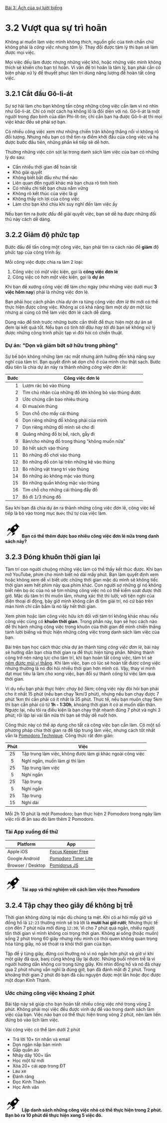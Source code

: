 [Bài 3: Ách của sự lười biếng](README.md)

# 3.2 Vượt qua sự trì hoãn

Không ai muốn làm việc mình không _thích_, nguồn gốc của tính chần chừ không phải là _công việc_ nhưng _tâm lý_.
Thay đổi được tâm lý thì bạn sẽ làm được mọi việc.

Mọi việc đều làm được nhưng những việc khó, hoặc những việc mình không thích sẽ khiến cho bạn trì hoãn.
Vì vấn đề trì hoãn là tâm lý, bạn phải cần có biện pháp xử lý để thuyết phục tâm trí dùng năng lượng để hoàn tất công việc.

## 3.2.1 Cắt đầu Gô-li-át

Sự sợ hãi làm cho bạn không tấn công những công việc cần làm vì nó nhìn như Gô-li-át.
Chỉ có một cách hạ khổng lồ là đối diện với nó.
Gô-li-át là một người trong đạo binh của dân Phi-lít-tin; chỉ cần bạn hạ được Gô-li-át thì mọi việc khác đều sẽ phải sợ bạn.

Có nhiều công việc xem như những chiến trận không thắng nổi vì không rõ đối tượng.
Nhưng nếu bạn có thể tìm ra điểm khởi đầu của công việc và hạ được bước đầu tiên, những phần kế tiếp sẽ dễ hơn.

Thường những việc còn sót lại trong danh sách làm việc của bạn có những lý do sau:

* Cần nhiều thời gian để hoàn tất
* Khó giải quyết
* Không biết bắt đầu như thế nào
* Liên quan đến người khác mà bạn chưa rõ tình hình
* Có nhiều chi tiết bạn chưa nắm vững
* Không rõ kết thúc của việc là gì
* Không thấy ích lợi của công việc
* Làm cho bạn khó chịu khi suy nghĩ đến làm việc ấy

Nếu bạn tìm ra _bước đầu_ để giải quyết việc, bạn sẽ dễ hạ được những đối thủ này cách dễ dàng.

## 3.2.2 Giảm độ phức tạp

Bước đầu để tấn công một công việc, bạn phải tìm ra cách nào để **giảm** độ phức tạp của công trình ấy.

Mỗi công việc được chia ra làm 2 loại:

1. Công việc có *một* việc kiện, gọi là **công việc đơn lẻ**
2. Công việc có *hơn một* việc kiện, gọi là **dự án**

Khi bạn đề xướng công việc để làm cho ngày (như những việc dưới mục **3 việc hôm nay**) phải là những việc đơn lẻ.

Bạn phải học cách phân chia _dự án_ ra từng công việc _đơn lẻ_ thì mới có thể thực hiện được công việc.
Không ai có khả năng làm một _dự án_ một lúc nhưng ai cúng có thể làm việc đơn lẻ cách dễ dàng.

Dùng não để tính trước những bước cần thiết để thực hiện một dự án sẽ đem lại kết quả tốt.
Nếu bạn có tính _tới đâu hay tới đó_ bạn sẽ không xử lý được những công trình phức tạp vì đòi hỏi có chiến thuật.

### Dự án: "Dọn và giảm bớt sở hữu trong phòng"

Sự bề bộn không những làm rác mắt nhưng ảnh hưởng đến khả năng suy nghĩ của tâm trí.
Bạn quyết định sẽ dọn chỗ ở của mình cho thật sạch.
Bước đầu tiên là chia dự án này ra thành những _công việc đơn lẻ_:

| Bước | Công việc đơn lẻ |
| --: | ---------------- |
| 1 | Lượm rác bỏ vào thùng |
| 2 | Tìm chủ nhân của những đồ lớn không bỏ vào thùng được |
| 3 | Ước chừng cần bao nhiêu thùng |
| 4 | Đi mua/xin thùng |
| 5 | Dọn chỗ cho mấy cái thùng |
| 6 | Dọn riêng những đồ không phải của mình |
| 7 | Dọn riêng những đồ mình sẽ cho đi |
| 8 | Quăng những đồ bị bể, rách, gẫy đi |
| 9 | Bán/cho những đồ trong thùng "không muốn nữa" |
| 10 | Bỏ hết sách vào thùng |
| 11 | Bỏ những đồ chơi vào thùng |
| 12 | Bỏ những đồ còn lại trên những kệ vào thùng |
| 13 | Bỏ những vật trang trí vào thùng |
| 14 | Bỏ những áo không mặc vào thùng |
| 15 | Bỏ những quần không mặc vào thùng |
| 16 | Tìm chỗ cho những cái thùng đầy đồ |
| 17 | Bỏ đi 1/3 thùng đồ |

Sau khi bạn đã chia dự án ra thành những công việc đơn lẻ, công việc kế tiếp là bỏ vào trong mục `Bước` thứ tự của việc làm. 

#### <img src="/icons/flying-bottle.svg" width="50"> Bạn có thể thêm được bao nhiêu công việc đơn lẻ nữa trong danh sách này?

## 3.2.3 Đóng khuôn thời gian lại

Tâm trí con người chuộng những việc làm có thể thấy kết thúc được.
Khi bạn mở YouTube, phim cho mình biết nó dài mấy phút.
Bạn làm quyết định xem hoặc không xem dễ vì biết ước chừng thời gian mặc dù mình sẽ không tiếc thời gian xem hết phim này qua phim khác.
Con người sợ những gì nó không biết nên bọ óc của nó sẽ tìm những công việc nó có thể kiểm soát được thời giờ.
Mặc dù tâm trí thì muốn lắm, nhưng xác thịt thì lười; với tiện nghi của điện thoại di động, bây giờ mình không cần đi tìm giải trí, nó cứ báo trên màn hình chỉ cần bấm là nó lấy hết thời gian.

Xem phim hoặc làm công việc hữu ích đối với tâm trí không khác nhau nếu công việc cũng có **khuôn thời gian**.
Trong phần này, bạn sẽ học cách nào để thi hành những công việc trong khuôn của thời gian để mình chiến thắng tánh lười biếng và 
thực hiện những công việc trong danh sách làm việc của bạn.

Bài trên bạn học cách thức chia dự án thành từng _công việc đơn lẻ_, bài này sẽ hướng dẫn bạn chia thời gian ra để thực hiện từng phần.
Những thành công trở nên năng lực cho tâm trí, khi bạn hoàn tất công việc, tâm trí sẽ [nếm được mùi vị thắng][Lesson 2.4].
Khi làm việc, bạn có lúc sẽ hoàn tất được công việc nhưng thường là nó đòi hỏi nhiều thời gian hơn mình có.
Vậy, thay vì mình đạt mục tiêu là làm cho xong việc, bạn đổi sự thành công từ việc làm qua thời gian.

Ví dụ nếu bạn phải thực hiện: _chạy bộ 5km_; công việc này đòi hỏi bạn phải cho ít nhất 15 phút (nếu bạn chạy 1km/3 phút), nhưng nếu bạn chạy được 7 phút 1km thì cần phải có ít nhất là 35 phút.
Thực tế, nếu bạn muốn chạy 5km thì bạn cần phải có từ **1h - 1:30h**, khoảng thời gian ít có ai muốn dấn thân.
Ngược lại, nếu tôi ra điều kiện là bạn chạy thật nhanh đúng 7 phút và nghỉ 3 phút; rồi lập lại vài lần nữa thì bạn sẽ thấy dễ nuốt hơn.

Công thức này có thể áp dụng cho tất cả công việc bạn cần làm.
Có một số phương pháp chia thời gian ra để tập trung làm việc, nhưng cách tốt nhất vẫn là [Pomodoro Technique].
Công thức rất đơn giản:

| Phút | Việc |
| :--: | ---- |
| 25 | Tập trung làm việc, không được làm gì khác ngoài công việc |
| 5  | Nghỉ ngắn, muốn làm gì thì làm |
| 25 | Tập trung làm việc |
| 5  | Nghỉ ngắn |
| 25 | Tập trung |
| 5  | Nghỉ ngắn |
| 25 | Tập trung |
| 15 | Nghỉ dài |

Mỗi 2h 10 phút là một Pomodoro; bạn thực hiện 2 Pomodoro trong ngày làm việc rồi đi ăn sau đó làm thêm 2 Pomodoro.

### Tải App xuống để thử

| Platform | App |
| ---- | ---- |
| Apple iOS | [Focus Keeper Free] |
| Google Android | [Pomodoro Timer Lite] |
| Browser / Desktop | [Pomidorus JS] |

#### <img src="/icons/flying-bottle.svg" width="50"> Tải app và thử nghiệm với cách làm việc theo Pomodoro

## 3.2.4 Tập chạy theo giây để không bị trễ

Thời gian không dừng lại mặc dù chúng ta mệt.
Khi có ai hỏi mấy giờ và đồng hồ là `12:23` thường mình sẽ trả lời là **mười hai giờ rưỡi**;
Nhưng thực tế còn đến 7 phút nữa mới đúng `12:30`.
Vì cho 7 phút quá ngắn, nhiều người tốn thời gian vì mình không coi trọng thời gian.
Không ai sống (hoặc muốn) sống 2 phút trong 60 giây nhưng nếu mình có thói quen không quan trọng hóa từng giây, nó sẽ thoát ra khỏi thời gian của bạn.

Tập để ý từng giây, đừng coi thường nó vì nó ngắn hơn phút và giờ vì khi một giây đã qua, banj cũng không lấy lại được.
Những buổi nhóm trễ là vì người hướng dẫn không coi trọng từng giây.
Khi nhìn đồng hồ và nó đã chạy qua 2 phút nhưng vẫn nghĩ là đúng giờ, bạn đã đánh mất đi 2 phút.
Trong khoảng thời gian 2 phút đó bạn đã cầu nguyện được một lần hoặc đọc được một đoạn Kinh Thánh.

### Ước chừng công việc khoảng 2 phút

Bài tập này sẽ giúp cho bạn hoàn tất nhiều công việc _nhỏ_ trong vòng 2 phút.
Không phải mọi việc đều được vinh dự để vào trong danh sách làm việc của bạn.
Việc nào bạn có thể thực hiện trong vòng 2 phút, nên làm liền đừng bỏ vào lịch làm việc.

Vài công việc có thể làm dưới 2 phút

* Trả lời 10+ tin nhắn và email
* Dọn ngăn nắp bàn mình
* Gấp quần áo
* Nhảy dây 100+ lần
* Học một từ mới
* Xóa 20+ cái app trong ĐT
* Lau xe
* Đánh răng
* Đọc Kinh Thánh
* Học Anh văn

#### <img src="/icons/flying-bottle.svg" width="50"> Lập danh sách những công việc nhỏ có thể thực hiện trong 2 phút. Bạn bỏ ra 10 phút để thực hiện xong 5 việc đó.

[Focus Keeper Free]: https://itunes.apple.com/us/app/pomodoro-keeper-free-timer/id867374917?mt=8
[Pomodoro Timer Lite]: https://play.google.com/store/apps/details?id=com.tatkovlab.pomodorolite
[Pomidorus JS]: https://pomidorus.js.org/
[Lesson 2.4]: /chapter-2/vn/section-4.md
[Pomodoro Technique]: https://vi.wikipedia.org/wiki/Pomodoro
